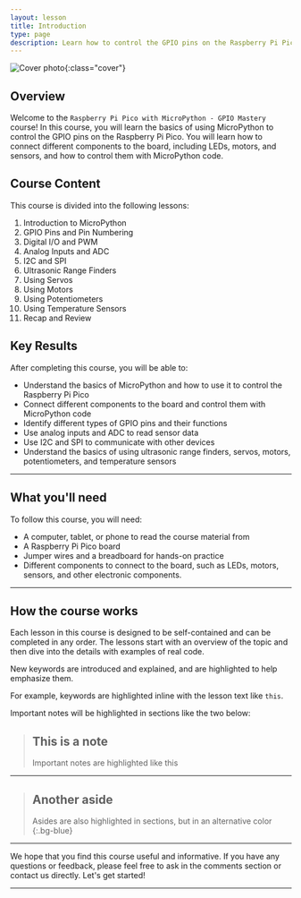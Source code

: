 ```yaml
---
layout: lesson
title: Introduction
type: page
description: Learn how to control the GPIO pins on the Raspberry Pi Pico with MicroPython, and connect different components such as LEDs, motors, and sensors.
---
```


![Cover photo]({{page.cover}}){:class="cover"}

## Overview

Welcome to the `Raspberry Pi Pico with MicroPython - GPIO Mastery` course! In this course, you will learn the basics of using MicroPython to control the GPIO pins on the Raspberry Pi Pico. You will learn how to connect different components to the board, including LEDs, motors, and sensors, and how to control them with MicroPython code.

## Course Content

This course is divided into the following lessons:

1. Introduction to MicroPython
2. GPIO Pins and Pin Numbering
3. Digital I/O and PWM
4. Analog Inputs and ADC
5. I2C and SPI
6. Ultrasonic Range Finders
7. Using Servos
8. Using Motors
9. Using Potentiometers
10. Using Temperature Sensors
11. Recap and Review

## Key Results

After completing this course, you will be able to:

* Understand the basics of MicroPython and how to use it to control the Raspberry Pi Pico
* Connect different components to the board and control them with MicroPython code
* Identify different types of GPIO pins and their functions
* Use analog inputs and ADC to read sensor data
* Use I2C and SPI to communicate with other devices
* Understand the basics of using ultrasonic range finders, servos, motors, potentiometers, and temperature sensors

---

## What you'll need

To follow this course, you will need:

* A computer, tablet, or phone to read the course material from
* A Raspberry Pi Pico board
* Jumper wires and a breadboard for hands-on practice
* Different components to connect to the board, such as LEDs, motors, sensors, and other electronic components.

---

## How the course works

Each lesson in this course is designed to be self-contained and can be completed in any order. The lessons start with an overview of the topic and then dive into the details with examples of real code.

New keywords are introduced and explained, and are highlighted to help emphasize them.

For example, keywords are highlighted inline with the lesson text like `this`.

Important notes will be highlighted in sections like the two below:

> ## This is a note
>
> Important notes are highlighted like this

---

> ## Another aside
>
> Asides are also highlighted in sections, but in an alternative color
{:.bg-blue}

---

We hope that you find this course useful and informative. If you have any questions or feedback, please feel free to ask in the comments section or contact us directly. Let's get started!

---
